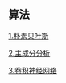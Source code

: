 ##  算法

 [1.朴素贝叶斯](https://wenqing02.github.io/me/2017/10/09/%E4%BD%BF%E7%94%A8%E6%9C%B4%E7%B4%A0%E8%B4%9D%E5%8F%B6%E6%96%AF%E8%BF%87%E6%BB%A4%E5%9E%83%E5%9C%BE%E9%82%AE%E4%BB%B6.html)

 [2.主成分分析](https://wenqing02.github.io/me/2018/01/17/%E4%B8%BB%E6%88%90%E5%88%86%E5%88%86%E6%9E%90.html)

 [3.卷积神经网络](https://wenqing02.github.io/me/2018/03/19/%E5%8D%B7%E7%A7%AF%E7%A5%9E%E7%BB%8F%E7%BD%91%E7%BB%9C.html)
